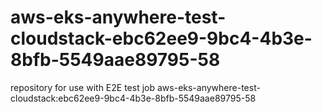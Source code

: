 # aws-eks-anywhere-test-cloudstack-ebc62ee9-9bc4-4b3e-8bfb-5549aae89795-58
repository for use with E2E test job aws-eks-anywhere-test-cloudstack:ebc62ee9-9bc4-4b3e-8bfb-5549aae89795-58
